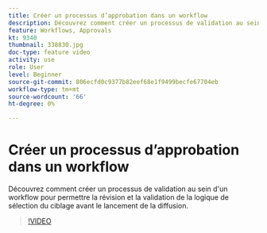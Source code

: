 ```yaml
---
title: Créer un processus d’approbation dans un workflow
description: Découvrez comment créer un processus de validation au sein d'un workflow pour permettre la révision et la validation de la logique de sélection du ciblage avant le lancement de la diffusion.
feature: Workflows, Approvals
kt: 9340
thumbnail: 338830.jpg
doc-type: feature video
activity: use
role: User
level: Beginner
source-git-commit: 806ecfd0c9377b82eef68e1f9499becfe67704eb
workflow-type: tm+mt
source-wordcount: '66'
ht-degree: 0%

---
```



# Créer un processus d’approbation dans un workflow

Découvrez comment créer un processus de validation au sein d&#39;un workflow pour permettre la révision et la validation de la logique de sélection du ciblage avant le lancement de la diffusion.

>[!VIDEO](https://video.tv.adobe.com/v/338830?quality=12)
